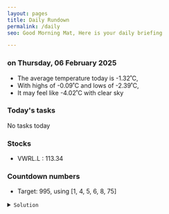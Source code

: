 ```yaml
---
layout: pages
title: Daily Rundown
permalink: /daily
seo: Good Morning Mat, Here is your daily briefing

---
```


<!-- weather_marker starts -->
### on Thursday, 06 February 2025

- The average temperature today is -1.32˚C,
- With highs of -0.09˚C and lows of -2.39˚C,
- It may feel like -4.02˚C with clear sky

<!-- weather_marker ends -->

### Today's tasks
<!-- task_marker starts -->
No tasks today
<!-- task_marker ends -->

### Stocks

<!-- stocks_marker starts -->

- VWRL.L : 113.34

<!-- stocks_marker ends -->

### Countdown numbers
<!-- game_marker starts -->

- Target: 995, using [1, 4, 5, 6, 8, 75]
<details><summary><code>Solution</code></summary>


Solution: ( 8 + 6 - 1 ) x 75 + 5 x 4

Total: 5 solutions.

</details>

<!-- game_marker ends -->
